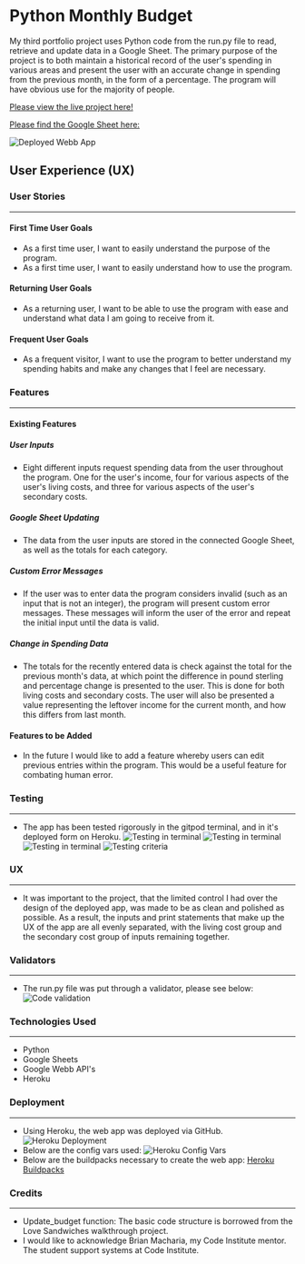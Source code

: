 # Python Monthly Budget
My third portfolio project uses Python code from the run.py file to read, retrieve and update data in a Google Sheet. The primary purpose of the project is to both maintain a historical record of the user's spending in various areas and present the user with an accurate change in spending from the previous month, in the form of a percentage. The program will have obvious use for the majority of people.

[Please view the live project here!](https://python-project-3.herokuapp.com/)

[Please find the Google Sheet here:](https://docs.google.com/spreadsheets/d/1H_ye3MRzxCeTJMHI1Xxri35Bqf9PdojsFB4kVQnV9h8/edit#gid=438650178)

![Deployed Webb App](/documentation/deployed-project.png)

## User Experience (UX)
### User Stories
----------------------------
#### First Time User Goals
- As a first time user, I want to easily understand the purpose of the program.
- As a first time user, I want to easily understand how to use the program.
#### Returning User Goals
- As a returning user, I want to be able to use the program with ease and understand what data I am going to receive from it.
#### Frequent User Goals
- As a frequent visitor, I want to use the program to better understand my spending habits and make any changes that I feel are necessary. 

### Features
----------------------------
#### Existing Features
##### User Inputs
- Eight different inputs request spending data from the user throughout the program. One for the user's income, four for various aspects of the user's living costs, and three for various aspects of the user's secondary costs.
##### Google Sheet Updating
- The data from the user inputs are stored in the connected Google Sheet, as well as the totals for each category.
##### Custom Error Messages
- If the user was to enter data the program considers invalid (such as an input that is not an integer), the program will present custom error messages. These messages will inform the user of the error and repeat the initial input until the data is valid.
##### Change in Spending Data
- The totals for the recently entered data is check against the total for the previous month's data, at which point the difference in pound sterling and percentage change is presented to the user. This is done for both living costs and secondary costs. The user will also be presented a value representing the leftover income for the current month, and how this differs from last month.
#### Features to be Added
- In the future I would like to add a feature whereby users can edit previous entries within the program. This would be a useful feature for combating human error.

### Testing
----------------------------
- The app has been tested rigorously in the gitpod terminal, and in it's deployed form on Heroku.
![Testing in terminal](/documentation/testing-1.png)
![Testing in terminal](/documentation/testing-2.png)
![Testing in terminal](/documentation/testing-3.png)
![Testing criteria](/documentation/testing-4.png)
### UX
----------------------------
- It was important to the project, that the limited control I had over the design of the deployed app, was made to be as clean and polished as possible. As a result, the inputs and print statements that make up the UX of the app are all evenly separated, with the living cost group and the secondary cost group of inputs remaining together.

### Validators
----------------------------
- The run.py file was put through a validator, please see below:
![Code validation](/documentation/code-validation.png)

### Technologies Used
----------------------------
- Python
- Google Sheets
- Google Webb API's
- Heroku

### Deployment
----------------------------
- Using Heroku, the web app was deployed via GitHub.
![Heroku Deployment](/documentation/heroku-deployment.png)
- Below are the config vars used:
![Heroku Config Vars](/documentation/config-vars)
- Below are the buildpacks necessary to create the web app:
[Heroku Buildpacks](/documentation/buildpacks)

### Credits
----------------------------
- Update_budget function: The basic code structure is borrowed from the Love Sandwiches walkthrough project.
- I would like to acknowledge Brian Macharia, my Code Institute mentor. The student support systems at Code Institute.
